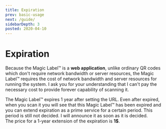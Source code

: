 ```yaml
---
title: Expiration
prev: basic-usage
next: /guide/
sidebarDepth: 3
posted: 2020-04-10
---
```

# Expiration

Because the Magic Label™ is a <b>web application</b>, unlike ordinary QR codes which don't require network bandwidth or server resources, the Magic Label™ requires the cost of network bandwidth and server resources for running the system. I ask you for your understanding that I can't pay the necessary cost to provide forever capability of scanning it.   

The Magic Label™ expires 1 year after setting the URL. Even after expired, when you scan it you will see that this Magic Label™ has been expired and you can extend expiration as a prime service for a certain period. This period is still not decided. I will announce it as soon as it is decided.  
The price for a 1-year extension of the expiration is **1$**.